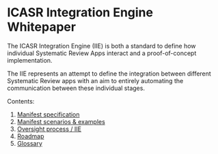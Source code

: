 ICASR Integration Engine Whitepaper
===================================
The ICASR Integration Engine (IIE) is both a standard to define how individual Systematic Review Apps interact and a proof-of-concept implementation.

The IIE represents an attempt to define the integration between different Systematic Review apps with an aim to entirely automating the communication between these individual stages. 



Contents:

1. [Manifest specification](manifest.md)
2. [Manifest scenarios & examples](scenarios.md)
3. [Oversight process / IIE](iie.md)
4. [Roadmap](roadmap.md)
5. [Glossary](glossary.md)

